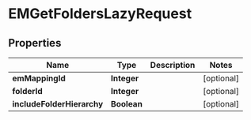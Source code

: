 

# EMGetFoldersLazyRequest


## Properties

| Name | Type | Description | Notes |
|------------ | ------------- | ------------- | -------------|
|**emMappingId** | **Integer** |  |  [optional] |
|**folderId** | **Integer** |  |  [optional] |
|**includeFolderHierarchy** | **Boolean** |  |  [optional] |



